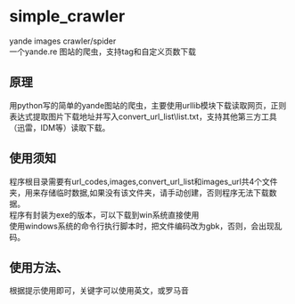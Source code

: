 # simple_crawler
yande  images crawler/spider  
一个yande.re 图站的爬虫，支持tag和自定义页数下载  

## 原理
用python写的简单的yande图站的爬虫，主要使用urllib模块下载读取网页，正则表达式提取图片下载地址并写入convert_url_list\list.txt，支持其他第三方工具（迅雷，IDM等）读取下载。

## 使用须知
程序根目录需要有url_codes,images,convert_url_list和images_url共4个文件夹，用来存储临时数据,如果没有该文件夹，请手动创建，否则程序无法下载数据。  
程序有封装为exe的版本，可以下载到win系统直接使用  
使用windows系统的命令行执行脚本时，把文件编码改为gbk，否则，会出现乱码。

## 使用方法、
根据提示使用即可，关键字可以使用英文，或罗马音
